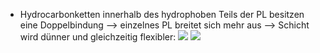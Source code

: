 - Hydrocarbonketten innerhalb des hydrophoben Teils der PL besitzen eine Doppelbindung --> einzelnes PL breitet sich mehr aus --> Schicht wird dünner und gleichzeitig flexibler:
![](Pasted%20image%2020231023105443.png)
![](Pasted%20image%2020231023105548.png)

